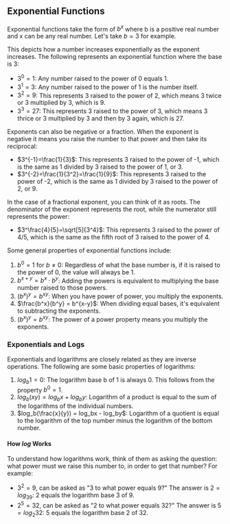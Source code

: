 ## Exponential Functions
Exponential functions take the form of $b^x$ where b is a positive real number and x can be any real number. Let's take $b=3$ for example.

This depicts how a number increases exponentially as the exponent increases. The following represents an exponential function where the base is 3:

- $3^0=1$: Any number raised to the power of 0 equals 1.
- $3^1=3$: Any number raised to the power of 1 is the number itself.
- $3^2=9$: This represents 3 raised to the power of 2, which means 3 twice or 3 multiplied by 3, which is 9.
- $3^3=27$: This represents 3 raised to the power of 3, which means 3 thrice or 3 multiplied by 3 and then by 3 again, which is 27.

Exponents can also be negative or a fraction. When the exponent is negative it means you raise the number to that power and then take its reciprocal:
- $3^{-1}=\frac{1}{3}$: This represents 3 raised to the power of -1, which is the same as 1 divided by 3 raised to the power of 1, or 3.
- $3^{-2}=\frac{1}{3^2}=\frac{1}{9}$: This represents 3 raised to the power of -2, which is the same as 1 divided by 3 raised to the power of 2, or 9.

In the case of a fractional exponent, you can think of it as roots. The denominator of the exponent represents the root, while the numerator still represents the power:
- $3^\frac{4}{5}=\sqrt[5]{3^4}$: This represents 3 raised to the power of 4/5, which is the same as the fifth root of 3 raised to the power of 4.

Some general properties of exponential functions include:
1. $b^0 = 1$ for $b\ne0$: Regardless of what the base number is, if it is raised to the power of 0, the value will always be 1.
2. $b^{x+y} = b^x \cdot b^y$: Adding the powers is equivalent to multiplying the base number raised to those powers.
3. $(b^x)^y = b^{xy}$: When you have power of power, you multiply the exponents.
4. $\frac{b^x}{b^y} = b^{x-y}$: When dividing equal bases, it's equivalent to subtracting the exponents.
5. $(b^x)^y = b^{xy}$: The power of a power property means you multiply the exponents.

### Exponentials and Logs
Exponentials and logarithms are closely related as they are inverse operations. The following are some basic properties of logarithms:
1. $log_{b}1=0$: The logarithm base b of 1 is always 0. This follows from the property $b^0 = 1$.
2. $log_b(xy) = log_bx + log_by$: Logarithm of a product is equal to the sum of the logarithms of the individual numbers.
3. $log_b(\frac{x}{y}) = log_bx - log_by$: Logarithm of a quotient is equal to the logarithm of the top number minus the logarithm of the bottom number.
#### How $log$ Works
To understand how logarithms work, think of them as asking the question: what power must we raise this number to, in order to get that number? For example:

- $3^2 = 9$, can be asked as "3 to what power equals 9?" The answer is $2 = log_39$: 2 equals the logarithm base 3 of 9.
- $2^5 = 32$, can be asked as "2 to what power equals 32?" The answer is $5 = log_2{32}$: 5 equals the logarithm base 2 of 32.